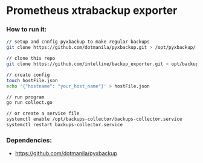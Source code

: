 # Prometheus xtrabackup exporter

### How to run it:
```bash
// setup and cnnfig pyxbackup to make regular backups
git clone https://github.com/dotmanila/pyxbackup.git > /opt/pyxbackup/

// clone this repo
git clone https://github.com/intelline/backup_exporter.git > opt/backups-collector

// create config
touch hostFile.json
echo '{"hostname": "your_host_name"}' > hostFile.json

// run program
go run collect.go

// or create a service file 
systemctl enable /opt/backups-collector/backups-collector.service 
systemctl restart backups-collector.service
```

### Dependencies:
- https://github.com/dotmanila/pyxbackup
